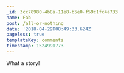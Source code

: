 ```yaml
---
_id: 3cc78980-4b8a-11e8-b5e0-f59c1fc4a733
name: Fab
post: /all-or-nothing
date: '2018-04-29T08:49:33.624Z'
pageless: true
templateKey: comments
timestamp: 1524991773
---
```

What a story!
